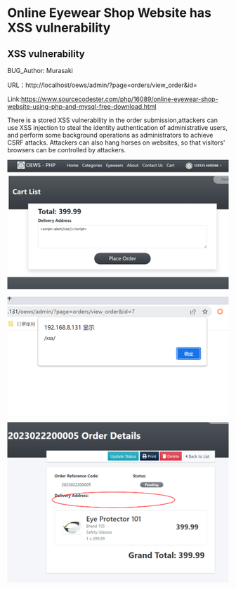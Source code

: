 # Online Eyewear Shop Website has XSS vulnerability

## XSS vulnerability

BUG_Author: Murasaki

URL：http://localhost/oews/admin/?page=orders/view_order&id=

Link:https://www.sourcecodester.com/php/16089/online-eyewear-shop-website-using-php-and-mysql-free-download.html

There is a stored XSS vulnerability in the order submission,attackers can use XSS injection to steal the identity authentication of administrative users, and perform some background operations as administrators to achieve CSRF attacks. Attackers can also hang horses on websites, so that visitors' browsers can be controlled by attackers.


![](https://github.com/1MurasaKi/Eyewear_Shop_XSS/blob/main/CartList.png?raw=true)

![](https://github.com/1MurasaKi/Eyewear_Shop_XSS/blob/main/alert.png?raw=true)

![](https://github.com/1MurasaKi/Eyewear_Shop_XSS/blob/main/orderDetails.png?raw=true)
